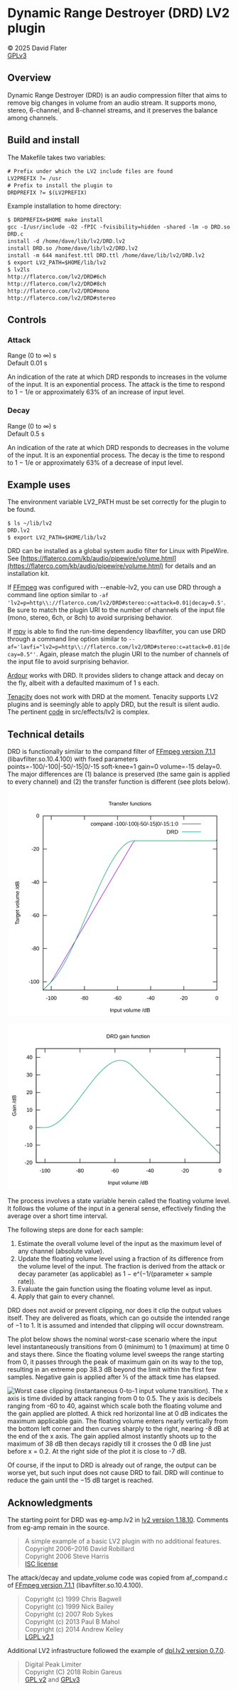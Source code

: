 # Dynamic Range Destroyer (DRD) LV2 plugin

© 2025 David Flater<br>
[GPLv3](https://www.gnu.org/licenses/gpl-3.0.html)

## Overview

Dynamic Range Destroyer (DRD) is an audio compression filter that aims to
remove big changes in volume from an audio stream.  It supports mono, stereo,
6-channel, and 8-channel streams, and it preserves the balance among
channels.

## Build and install

The Makefile takes two variables:

```
# Prefix under which the LV2 include files are found
LV2PREFIX ?= /usr
# Prefix to install the plugin to
DRDPREFIX ?= $(LV2PREFIX)
```

Example installation to home directory:

```
$ DRDPREFIX=$HOME make install
gcc -I/usr/include -O2 -fPIC -fvisibility=hidden -shared -lm -o DRD.so DRD.c
install -d /home/dave/lib/lv2/DRD.lv2
install DRD.so /home/dave/lib/lv2/DRD.lv2
install -m 644 manifest.ttl DRD.ttl /home/dave/lib/lv2/DRD.lv2
$ export LV2_PATH=$HOME/lib/lv2
$ lv2ls
http://flaterco.com/lv2/DRD#6ch
http://flaterco.com/lv2/DRD#8ch
http://flaterco.com/lv2/DRD#mono
http://flaterco.com/lv2/DRD#stereo
```

## Controls

### Attack

Range (0 to ∞) s<br>
Default 0.01 s

An indication of the rate at which DRD responds to increases in the volume of
the input.  It is an exponential process.  The attack is the time to respond
to 1 − 1/e or approximately 63% of an increase of input level.

### Decay

Range (0 to ∞) s<br>
Default 0.5 s

An indication of the rate at which DRD responds to decreases in the volume of
the input.  It is an exponential process.  The decay is the time to respond
to 1 − 1/e or approximately 63% of a decrease of input level.

## Example uses

The environment variable LV2_PATH must be set correctly for the plugin to be
found.

```
$ ls ~/lib/lv2
DRD.lv2
$ export LV2_PATH=$HOME/lib/lv2
```

DRD can be installed as a global system audio filter for Linux with PipeWire.
See
[https://flaterco.com/kb/audio/pipewire/volume.html](https://flaterco.com/kb/audio/pipewire/volume.html)
for details and an installation kit.

If [FFmpeg](https://ffmpeg.org/) was configured with --enable-lv2, you can
use DRD through a command line option similar to `-af
'lv2=p=http\\://flaterco.com/lv2/DRD#stereo:c=attack=0.01|decay=0.5'`.  Be
sure to match the plugin URI to the number of channels of the input file
(mono, stereo, 6ch, or 8ch) to avoid surprising behavior.

If [mpv](https://mpv.io/) is able to find the run-time dependency
libavfilter, you can use DRD through a command line option similar to
`--af='lavfi="lv2=p=http\\://flaterco.com/lv2/DRD#stereo:c=attack=0.01|decay=0.5"'`.
Again, please match the plugin URI to the number of channels of the input
file to avoid surprising behavior.

[Ardour](https://ardour.org/) works with DRD.  It provides sliders to change
attack and decay on the fly, albeit with a defaulted maximum of 1 s each.

[Tenacity](https://tenacityaudio.org/) does not work with DRD at the moment.
Tenacity supports LV2 plugins and is seemingly able to apply DRD, but the
result is silent audio.  The pertinent
[code](https://codeberg.org/tenacityteam/tenacity) in src/effects/lv2 is
complex.

## Technical details

DRD is functionally similar to the compand filter of [FFmpeg version
7.1.1](https://github.com/FFmpeg/FFmpeg) (libavfilter.so.10.4.100) with fixed
parameters points=-100/-100|-50/-15|0/-15 soft-knee=1 gain=0 volume=-15
delay=0.  The major differences are (1) balance is preserved (the same gain
is applied to every channel) and (2) the transfer function is different (see
plots below).

![The transfer functions of DRD and compand -100/-100|-50/-15|0/-15:1:0 are plotted with input volume in dB on the x axis and target volume in dB on the y axis.  DRD:  Below -100 dB input the volume is unchanged.  Above -50 dB input the target volume is flat at -15 dB.  Between -100 and -50 dB input is a smooth curve.  Compand differs from DRD by making hard turns at the inflection points, taking a straight line between them, and having a small hook up to -14 dB output as the input level reaches 0 dB.](TransferFunctions.svg)

![DRD gain function.  The x axis is input volume in dB.  The y axis is gain in dB.  The gain rises in a curve from 0 dB at input volume -100 dB to a peak at approximately 38.3 dB at input volume -56.94̅ dB, then curves downward, becoming a straight downward-sloping line that reaches -15 dB at input volume 0 dB.](Gain.svg)

The process involves a state variable herein called the floating volume
level.  It follows the volume of the input in a general sense, effectively
finding the average over a short time interval.

The following steps are done for each sample:

1. Estimate the overall volume level of the input as the maximum level of any channel (absolute value).
2. Update the floating volume level using a fraction of its difference from the volume level of the input.  The fraction is derived from the attack or decay parameter (as applicable) as 1 − e^(−1/(parameter × sample rate)).
3. Evaluate the gain function using the floating volume level as input.
4. Apply that gain to every channel.

DRD does not avoid or prevent clipping, nor does it clip the output values
itself.  They are delivered as floats, which can go outside the intended
range of −1 to 1.  It is assumed and intended that clipping will occur
downstream.

The plot below shows the nominal worst-case scenario where the input level
instantaneously transitions from 0 (minimum) to 1 (maximum) at time 0 and
stays there.  Since the floating volume level sweeps the range starting from
0, it passes through the peak of maximum gain on its way to the top,
resulting in an extreme pop 38.3 dB beyond the limit within the first few
samples.  Negative gain is applied after ⅕ of the attack time has elapsed.

![Worst case clipping (instantaneous 0-to-1 input volume transition).  The x axis is time divided by attack ranging from 0 to 0.5.  The y axis is decibels ranging from -60 to 40, against which scale both the floating volume and the gain applied are plotted.  A thick red horizontal line at 0 dB indicates the maximum applicable gain.  The floating volume enters nearly vertically from the bottom left corner and then curves sharply to the right, nearing -8 dB at the end of the x axis.  The gain applied almost instantly shoots up to the maximum of 38 dB then decays rapidly till it crosses the 0 dB line just before x = 0.2.  At the right side of the plot it is close to -7 dB.](WorstCase.svg)

Of course, if the input to DRD is already out of range, the output can be
worse yet, but such input does not cause DRD to fail.  DRD will continue to
reduce the gain until the −15 dB target is reached.

## Acknowledgments

The starting point for DRD was eg-amp.lv2 in [lv2 version
1.18.10](https://github.com/lv2/lv2).  Comments from eg-amp remain in the
source.

> A simple example of a basic LV2 plugin with no additional features.<br>
> Copyright 2006–2016 David Robillard<br>
> Copyright 2006 Steve Harris<br>
> [ISC license](https://www.isc.org/licenses/)

The attack/decay and update_volume code was copied from af_compand.c of
[FFmpeg version 7.1.1](https://github.com/FFmpeg/FFmpeg)
(libavfilter.so.10.4.100).

> Copyright (c) 1999 Chris Bagwell<br>
> Copyright (c) 1999 Nick Bailey<br>
> Copyright (c) 2007 Rob Sykes<br>
> Copyright (c) 2013 Paul B Mahol<br>
> Copyright (c) 2014 Andrew Kelley<br>
> [LGPL v2.1](https://www.gnu.org/licenses/old-licenses/lgpl-2.1.html)

Additional LV2 infrastructure followed the example of [dpl.lv2 version
0.7.0](https://github.com/x42/dpl.lv2).

> Digital Peak Limiter<br>
> Copyright (C) 2018 Robin Gareus<br>
> [GPL v2](https://www.gnu.org/licenses/old-licenses/gpl-2.0.html) and [GPLv3](https://www.gnu.org/licenses/gpl-3.0.html)
